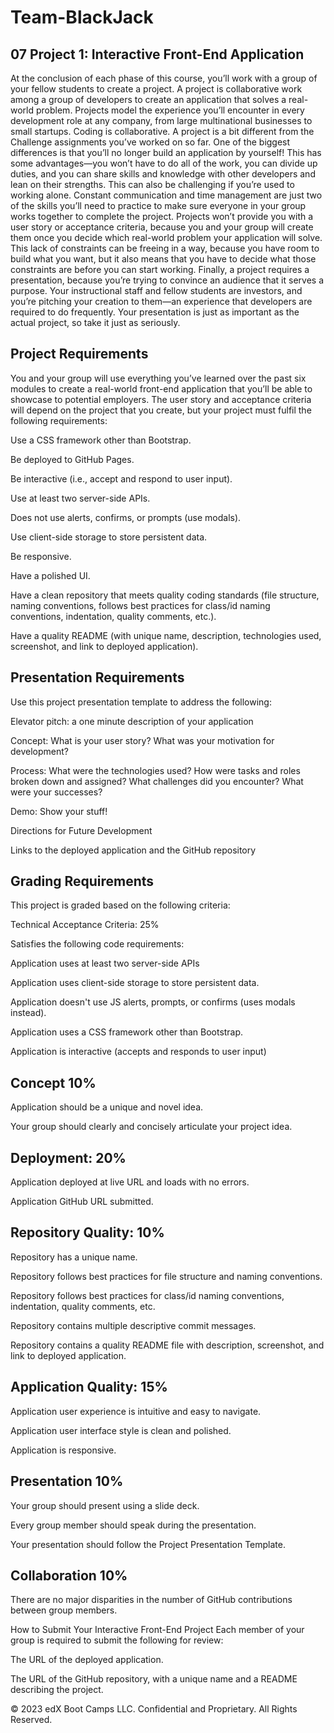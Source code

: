 # Team-BlackJack

## 07 Project 1: Interactive Front-End Application
At the conclusion of each phase of this course, you’ll work with a group of your fellow students to create a project. A project is collaborative work among a group of developers to create an application that solves a real-world problem. Projects model the experience you’ll encounter in every development role at any company, from large multinational businesses to small startups. Coding is collaborative.
A project is a bit different from the Challenge assignments you’ve worked on so far. One of the biggest differences is that you’ll no longer build an application by yourself! This has some advantages—you won’t have to do all of the work, you can divide up duties, and you can share skills and knowledge with other developers and lean on their strengths. This can also be challenging if you’re used to working alone. Constant communication and time management are just two of the skills you’ll need to practice to make sure everyone in your group works together to complete the project.
Projects won’t provide you with a user story or acceptance criteria, because you and your group will create them once you decide which real-world problem your application will solve. This lack of constraints can be freeing in a way, because you have room to build what you want, but it also means that you have to decide what those constraints are before you can start working.
Finally, a project requires a presentation, because you’re trying to convince an audience that it serves a purpose. Your instructional staff and fellow students are investors, and you’re pitching your creation to them—an experience that developers are required to do frequently. Your presentation is just as important as the actual project, so take it just as seriously.

## Project Requirements
You and your group will use everything you’ve learned over the past six modules to create a real-world front-end application that you’ll be able to showcase to potential employers. The user story and acceptance criteria will depend on the project that you create, but your project must fulfil the following requirements:


Use a CSS framework other than Bootstrap.


Be deployed to GitHub Pages.


Be interactive (i.e., accept and respond to user input).


Use at least two server-side APIs.


Does not use alerts, confirms, or prompts (use modals).


Use client-side storage to store persistent data.


Be responsive.


Have a polished UI.


Have a clean repository that meets quality coding standards (file structure, naming conventions, follows best practices for class/id naming conventions, indentation, quality comments, etc.).


Have a quality README (with unique name, description, technologies used, screenshot, and link to deployed application).



## Presentation Requirements
Use this project presentation template to address the following:


Elevator pitch: a one minute description of your application


Concept: What is your user story? What was your motivation for development?


Process: What were the technologies used? How were tasks and roles broken down and assigned? What challenges did you encounter? What were your successes?


Demo: Show your stuff!


Directions for Future Development


Links to the deployed application and the GitHub repository



## Grading Requirements
This project is graded based on the following criteria:

Technical Acceptance Criteria: 25%


Satisfies the following code requirements:


Application uses at least two server-side APIs


Application uses client-side storage to store persistent data.


Application doesn't use JS alerts, prompts, or confirms (uses modals instead).


Application uses a CSS framework other than Bootstrap.


Application is interactive (accepts and responds to user input)





## Concept 10%


Application should be a unique and novel idea.


Your group should clearly and concisely articulate your project idea.



## Deployment: 20%


Application deployed at live URL and loads with no errors.


Application GitHub URL submitted.



## Repository Quality: 10%


Repository has a unique name.


Repository follows best practices for file structure and naming conventions.


Repository follows best practices for class/id naming conventions, indentation, quality comments, etc.


Repository contains multiple descriptive commit messages.


Repository contains a quality README file with description, screenshot, and link to deployed application.



## Application Quality: 15%


Application user experience is intuitive and easy to navigate.


Application user interface style is clean and polished.


Application is responsive.



## Presentation 10%


Your group should present using a slide deck.


Every group member should speak during the presentation.


Your presentation should follow the Project Presentation Template.



## Collaboration 10%

There are no major disparities in the number of GitHub contributions between group members.


How to Submit Your Interactive Front-End Project
Each member of your group is required to submit the following for review:


The URL of the deployed application.


The URL of the GitHub repository, with a unique name and a README describing the project.



© 2023 edX Boot Camps LLC. Confidential and Proprietary. All Rights Reserved.


